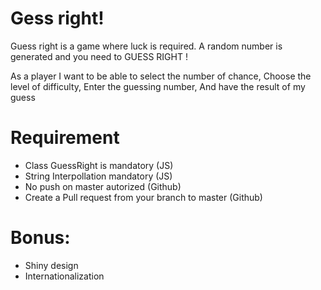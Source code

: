 # Gess right! 

Guess right is a game where luck is required. A random number is generated and you need to GUESS RIGHT !

As a player
I want to be able to select the number of chance,
Choose the level of difficulty,
Enter the guessing number,
And have the result of my guess

# Requirement

- Class GuessRight is mandatory (JS)
- String Interpollation mandatory (JS)
- No push on master autorized (Github)
- Create a Pull request from your branch to master (Github)

# Bonus:

- Shiny design
- Internationalization
